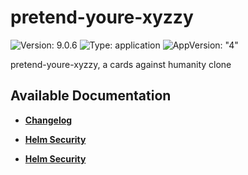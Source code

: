 # pretend-youre-xyzzy

![Version: 9.0.6](https://img.shields.io/badge/Version-9.0.6-informational?style=flat-square) ![Type: application](https://img.shields.io/badge/Type-application-informational?style=flat-square) ![AppVersion: "4"](https://img.shields.io/badge/AppVersion-"4"-informational?style=flat-square)

pretend-youre-xyzzy, a cards against humanity clone

## Available Documentation

- [**Changelog**](CHANGELOG)

- [**Helm Security**](container-security)

- [**Helm Security**](helm-security)

